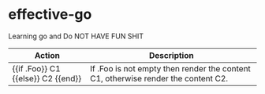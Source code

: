 # effective-go

Learning go and Do NOT HAVE FUN SHIT

| Action | Description |
| --- | --- |
| {{if .Foo}} C1 {{else}} C2 {{end}} | If .Foo is not empty then render the content C1, otherwise render the content C2. |
